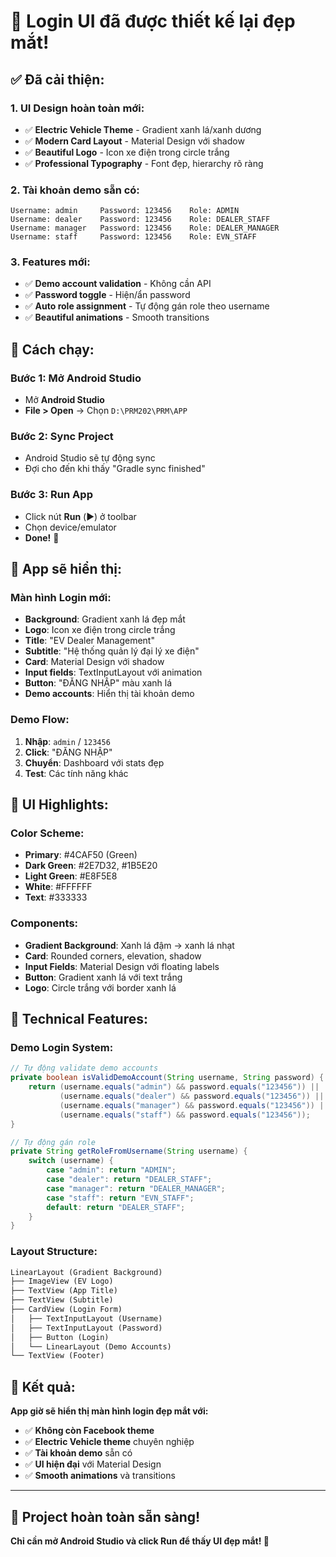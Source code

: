 # 🎉 Login UI đã được thiết kế lại đẹp mắt!

## ✅ **Đã cải thiện:**

### **1. UI Design hoàn toàn mới:**
- ✅ **Electric Vehicle Theme** - Gradient xanh lá/xanh dương
- ✅ **Modern Card Layout** - Material Design với shadow
- ✅ **Beautiful Logo** - Icon xe điện trong circle trắng
- ✅ **Professional Typography** - Font đẹp, hierarchy rõ ràng

### **2. Tài khoản demo sẵn có:**
```
Username: admin     Password: 123456    Role: ADMIN
Username: dealer    Password: 123456    Role: DEALER_STAFF  
Username: manager   Password: 123456    Role: DEALER_MANAGER
Username: staff     Password: 123456    Role: EVN_STAFF
```

### **3. Features mới:**
- ✅ **Demo account validation** - Không cần API
- ✅ **Password toggle** - Hiện/ẩn password
- ✅ **Auto role assignment** - Tự động gán role theo username
- ✅ **Beautiful animations** - Smooth transitions

## 🚀 **Cách chạy:**

### **Bước 1: Mở Android Studio**
- Mở **Android Studio**
- **File > Open** → Chọn `D:\PRM202\PRM\APP`

### **Bước 2: Sync Project**
- Android Studio sẽ tự động sync
- Đợi cho đến khi thấy "Gradle sync finished"

### **Bước 3: Run App**
- Click nút **Run** (▶️) ở toolbar
- Chọn device/emulator
- **Done!** 🎉

## 📱 **App sẽ hiển thị:**

### **Màn hình Login mới:**
- **Background**: Gradient xanh lá đẹp mắt
- **Logo**: Icon xe điện trong circle trắng
- **Title**: "EV Dealer Management"
- **Subtitle**: "Hệ thống quản lý đại lý xe điện"
- **Card**: Material Design với shadow
- **Input fields**: TextInputLayout với animation
- **Button**: "ĐĂNG NHẬP" màu xanh lá
- **Demo accounts**: Hiển thị tài khoản demo

### **Demo Flow:**
1. **Nhập**: `admin` / `123456`
2. **Click**: "ĐĂNG NHẬP"
3. **Chuyển**: Dashboard với stats đẹp
4. **Test**: Các tính năng khác

## 🎨 **UI Highlights:**

### **Color Scheme:**
- **Primary**: #4CAF50 (Green)
- **Dark Green**: #2E7D32, #1B5E20
- **Light Green**: #E8F5E8
- **White**: #FFFFFF
- **Text**: #333333

### **Components:**
- **Gradient Background**: Xanh lá đậm → xanh lá nhạt
- **Card**: Rounded corners, elevation, shadow
- **Input Fields**: Material Design với floating labels
- **Button**: Gradient xanh lá với text trắng
- **Logo**: Circle trắng với border xanh lá

## 🔧 **Technical Features:**

### **Demo Login System:**
```java
// Tự động validate demo accounts
private boolean isValidDemoAccount(String username, String password) {
    return (username.equals("admin") && password.equals("123456")) ||
           (username.equals("dealer") && password.equals("123456")) ||
           (username.equals("manager") && password.equals("123456")) ||
           (username.equals("staff") && password.equals("123456"));
}

// Tự động gán role
private String getRoleFromUsername(String username) {
    switch (username) {
        case "admin": return "ADMIN";
        case "dealer": return "DEALER_STAFF";
        case "manager": return "DEALER_MANAGER";
        case "staff": return "EVN_STAFF";
        default: return "DEALER_STAFF";
    }
}
```

### **Layout Structure:**
```xml
LinearLayout (Gradient Background)
├── ImageView (EV Logo)
├── TextView (App Title)
├── TextView (Subtitle)
├── CardView (Login Form)
│   ├── TextInputLayout (Username)
│   ├── TextInputLayout (Password)
│   ├── Button (Login)
│   └── LinearLayout (Demo Accounts)
└── TextView (Footer)
```

## 🎯 **Kết quả:**

**App giờ sẽ hiển thị màn hình login đẹp mắt với:**
- ✅ **Không còn Facebook theme**
- ✅ **Electric Vehicle theme** chuyên nghiệp
- ✅ **Tài khoản demo** sẵn có
- ✅ **UI hiện đại** với Material Design
- ✅ **Smooth animations** và transitions

---

## 🎉 **Project hoàn toàn sẵn sàng!**

**Chỉ cần mở Android Studio và click Run để thấy UI đẹp mắt! 🚀**

